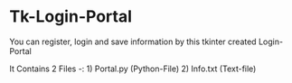 # Tk-Login-Portal
You can register, login and save information by this tkinter created Login-Portal

It Contains 2 Files -:
    1) Portal.py  (Python-File)
    2) Info.txt   (Text-file)
    
    
